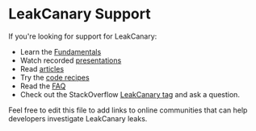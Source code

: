 # LeakCanary Support

If you're looking for support for LeakCanary:

* Learn the [Fundamentals](#fundamentals)
* Watch recorded [presentations](#presentations)
* Read [articles](#articles)
* Try the [code recipes](#code-recipes)
* Read the [FAQ](#faq)
* Check out the StackOverflow [LeakCanary tag](http://stackoverflow.com/questions/tagged/leakcanary) and ask a question.

Feel free to edit this file to add links to online communities that can help developers investigate LeakCanary leaks.
